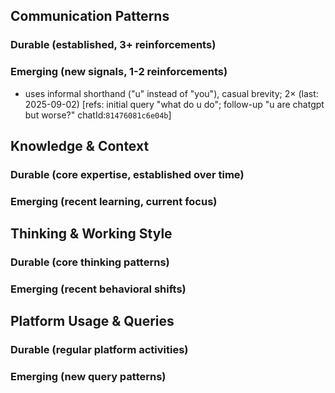 ## Communication Patterns
### Durable (established, 3+ reinforcements)

### Emerging (new signals, 1-2 reinforcements)
- uses informal shorthand ("u" instead of "you"), casual brevity; 2× (last: 2025-09-02) [refs: initial query "what do u do"; follow-up "u are chatgpt but worse?" chatId:`81476081c6e04b`]

## Knowledge & Context
### Durable (core expertise, established over time)

### Emerging (recent learning, current focus)

## Thinking & Working Style
### Durable (core thinking patterns)

### Emerging (recent behavioral shifts)

## Platform Usage & Queries
### Durable (regular platform activities)

### Emerging (new query patterns)